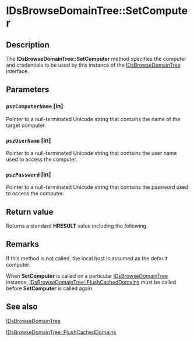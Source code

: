 # IDsBrowseDomainTree::SetComputer

## Description

The **IDsBrowseDomainTree::SetComputer** method specifies the computer and credentials to be used by this instance of the [IDsBrowseDomainTree](https://learn.microsoft.com/windows/desktop/api/dsclient/nn-dsclient-idsbrowsedomaintree) interface.

## Parameters

### `pszComputerName` [in]

Pointer to a null-terminated Unicode string that contains the name of the target computer.

### `pszUserName` [in]

Pointer to a null-terminated Unicode string that contains the user name used to access the computer.

### `pszPassword` [in]

Pointer to a null-terminated Unicode string that contains the password used to access the computer.

## Return value

Returns a standard **HRESULT** value including the following.

## Remarks

If this method is not called, the local host is assumed as the default computer.

When **SetComputer** is called on a particular [IDsBrowseDomainTree](https://learn.microsoft.com/windows/desktop/api/dsclient/nn-dsclient-idsbrowsedomaintree) instance, [IDsBrowseDomainTree::FlushCachedDomains](https://learn.microsoft.com/windows/desktop/api/dsclient/nf-dsclient-idsbrowsedomaintree-flushcacheddomains) must be called before **SetComputer** is called again.

## See also

[IDsBrowseDomainTree](https://learn.microsoft.com/windows/desktop/api/dsclient/nn-dsclient-idsbrowsedomaintree)

[IDsBrowseDomainTree::FlushCachedDomains](https://learn.microsoft.com/windows/desktop/api/dsclient/nf-dsclient-idsbrowsedomaintree-flushcacheddomains)